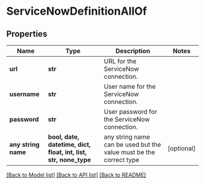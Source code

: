 # ServiceNowDefinitionAllOf


## Properties
Name | Type | Description | Notes
------------ | ------------- | ------------- | -------------
**url** | **str** | URL for the ServiceNow connection. | 
**username** | **str** | User name for the ServiceNow connection. | 
**password** | **str** | User password for the ServiceNow connection. | 
**any string name** | **bool, date, datetime, dict, float, int, list, str, none_type** | any string name can be used but the value must be the correct type | [optional]

[[Back to Model list]](../README.md#documentation-for-models) [[Back to API list]](../README.md#documentation-for-api-endpoints) [[Back to README]](../README.md)


